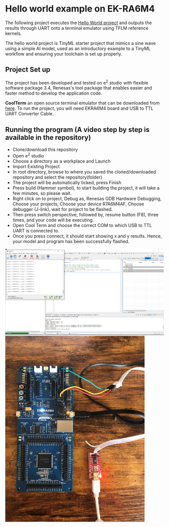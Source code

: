 # Hello world example on EK-RA6M4

The following project executes the [Hello World project](https://github.com/tensorflow/tflite-micro/tree/main/tensorflow/lite/micro/examples/hello_world) and outputs the results through UART onto a terminal emulator using TFLM reference kernels.

The hello world project is TinyML starter project that mimics a sine wave using a simple AI model, used as an introductory example to a TinyML workflow and ensuring your toolchain is set up properly.

## Project Set up

The project has been developed and tested on e<sup>2</sup> studio with flexible software package 3.4, Renesas's tool package that enables easier and faster method to develop the application code.

**CoolTerm** an open source terminal emulator that can be downloaded from [here](http://freeware.the-meiers.org/). 
To run the project, you will need EKRA6M4 board and USB to TTL UART Converter Cable.

## Running the program (A video step by step is available in the repository)

- Clone/download this repository
- Open e<sup>2</sup> studio
- Choose a directory as a workplace and Launch 
- Import Existing Project
- In root directory, browse to where you saved the cloned/downloaded repository and select the repository(folder)
 - The project will be automatically ticked, press Finish
 - Press build (Hammer symbol), to start building the project, it will take a few minutes, so please wait.
 -  Right click on to project, Debug as, Renesas GDB Hardware Debugging, Choose your projects, Choose your device R7A6M4AF, Choose debugger (J-link), wait for project to be flashed.
 - Then press switch perspective, followed by, resume button (F8), three times, and your code will be executing. 
 - Open Cool Term and choose the correct COM to which USB to TTL UART is connected to. 
 - Once you press connect, it should start showing x and y results. Hence, your model and program has been successfully flashed. 
  
![Screenshot](Endresult.PNG)
![Screenshot](Ra6m4.jpg)

